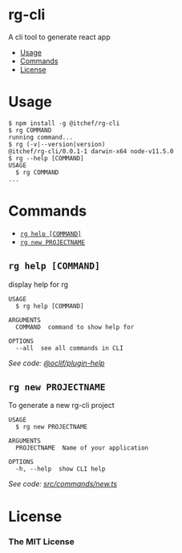 rg-cli
======

A cli tool to generate react app

<!-- toc -->
* [Usage](#usage)
* [Commands](#commands)
* [License](#license)
<!-- tocstop -->
# Usage
<!-- usage -->
```sh-session
$ npm install -g @itchef/rg-cli
$ rg COMMAND
running command...
$ rg (-v|--version|version)
@itchef/rg-cli/0.0.1-1 darwin-x64 node-v11.5.0
$ rg --help [COMMAND]
USAGE
  $ rg COMMAND
...
```
<!-- usagestop -->
# Commands
<!-- commands -->
* [`rg help [COMMAND]`](#rg-help-command)
* [`rg new PROJECTNAME`](#rg-new-projectname)

## `rg help [COMMAND]`

display help for rg

```
USAGE
  $ rg help [COMMAND]

ARGUMENTS
  COMMAND  command to show help for

OPTIONS
  --all  see all commands in CLI
```

_See code: [@oclif/plugin-help](https://github.com/oclif/plugin-help/blob/v2.1.6/src/commands/help.ts)_

## `rg new PROJECTNAME`

To generate a new rg-cli project

```
USAGE
  $ rg new PROJECTNAME

ARGUMENTS
  PROJECTNAME  Name of your application

OPTIONS
  -h, --help  show CLI help
```

_See code: [src/commands/new.ts](https://github.com/ITChef/rg-cli/blob/v0.0.1-1/src/commands/new.ts)_
<!-- commandsstop -->

# License
### The MIT License
